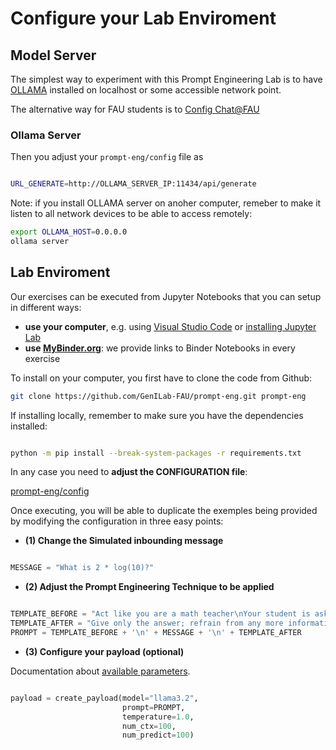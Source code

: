 # Configure your Lab Enviroment

## Model Server

The simplest way to experiment with this Prompt Engineering Lab is to have [OLLAMA](http://www.ollama.com) installed on localhost or some accessible network point.

The alternative way for FAU students is to [Config Chat@FAU](./CONFIG-FAU.md)

### Ollama Server

Then you adjust your `prompt-eng/config` file as

```bash

URL_GENERATE=http://OLLAMA_SERVER_IP:11434/api/generate

```

Note: if you install OLLAMA server on anoher computer, remeber to make it listen to all network devices to be able to access remotely:

```bash
export OLLAMA_HOST=0.0.0.0
ollama server
```

## Lab Enviroment

Our exercises can be executed from Jupyter Notebooks that you can setup in different ways:
* **use your computer**, e.g. using [Visual Studio Code](https://code.visualstudio.com/docs/datascience/jupyter-notebooks) or [installing Jupyter Lab](https://jupyterlab.readthedocs.io/en/stable/getting_started/installation.html)
* **use [MyBinder.org](http://mybinder.org)**: we provide links to Binder Notebooks in every exercise


To install on your computer, you first have to clone the code from Github:

```bash
git clone https://github.com/GenILab-FAU/prompt-eng.git prompt-eng
```

If installing locally, remember to make sure you have the dependencies installed:

```bash

python -m pip install --break-system-packages -r requirements.txt

```

In any case you need to **adjust the CONFIGURATION file**:

[prompt-eng/config](./prompt-eng/config)

Once executing, you will be able to duplicate the exemples being provided by modifying the configuration in three easy points:

* **(1) Change the Simulated inbounding message**

```python

MESSAGE = "What is 2 * log(10)?"

```

* **(2) Adjust the Prompt Engineering Technique to be applied**

```python

TEMPLATE_BEFORE = "Act like you are a math teacher\nYour student is asking:"
TEMPLATE_AFTER = "Give only the answer; refrain from any more information"
PROMPT = TEMPLATE_BEFORE + '\n' + MESSAGE + '\n' + TEMPLATE_AFTER

```

* **(3) Configure your payload (optional)**

Documentation about [available parameters](https://github.com/ollama/ollama/blob/main/docs/api.md).

```python

payload = create_payload(model="llama3.2", 
                         prompt=PROMPT, 
                         temperature=1.0, 
                         num_ctx=100, 
                         num_predict=100)
```

